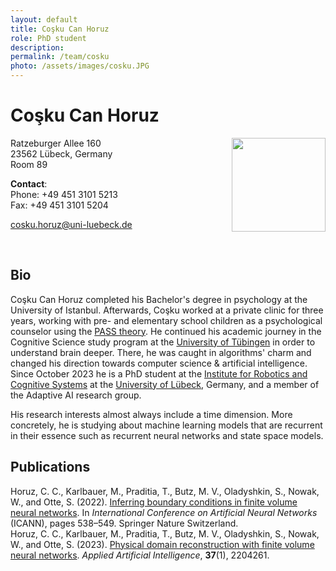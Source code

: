 ```yaml
---
layout: default
title: Coşku Can Horuz
role: PhD student
description:
permalink: /team/cosku
photo: /assets/images/cosku.JPG
---
```


# Coşku Can Horuz

<img src="{{page.photo}}" width="150px" style="float: right">

Ratzeburger Allee 160\
23562 Lübeck, Germany\
Room 89

__Contact__:\
Phone: +49 451 3101 5213\
Fax:   +49 451 3101 5204 

[cosku.horuz@uni-luebeck.de](mailto:cosku.horuz@uni-luebeck.de)

<br />


## Bio

Coşku Can Horuz completed his Bachelor's degree in psychology at the University of Istanbul. Afterwards, Coşku worked at a private clinic for three years, working with pre- and elementary school children as a psychological counselor using the [PASS theory](https://en.wikipedia.org/wiki/PASS_theory_of_intelligence). He continued his academic journey in the Cognitive Science study program at the [University of Tübingen](https://uni-tuebingen.de/en/) in order to understand brain deeper. There, he was caught in algorithms' charm and changed his direction towards computer science & artificial intelligence. Since October 2023 he is a PhD student at the [Institute for Robotics and Cognitive Systems](https://www.rob.uni-luebeck.de/institut) at the [University of Lübeck](https://www.uni-luebeck.de), Germany, and a member of the Adaptive AI research group.

His research interests almost always include a time dimension. More concretely, he is studying about machine learning models that are recurrent in their essence such as recurrent neural networks and state space models.

## Publications

Horuz, C. C., Karlbauer, M., Praditia, T., Butz, M. V., Oladyshkin, S., Nowak, W., and Otte, S. (2022). [Inferring boundary conditions in finite volume neural networks](https://link.springer.com/chapter/10.1007/978-3-031-15919-0_45). In *International Conference on Artificial Neural Networks* (ICANN), pages 538–549. Springer Nature Switzerland.\
Horuz, C. C., Karlbauer, M., Praditia, T., Butz, M. V., Oladyshkin, S., Nowak, W., and Otte, S. (2023). [Physical domain reconstruction with finite volume neural networks](https://doi.org/10.1080/08839514.2023.2204261). *Applied Artificial Intelligence*, **37**(1), 2204261.
